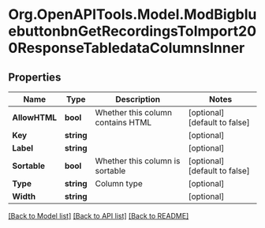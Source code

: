 # Org.OpenAPITools.Model.ModBigbluebuttonbnGetRecordingsToImport200ResponseTabledataColumnsInner

## Properties

Name | Type | Description | Notes
------------ | ------------- | ------------- | -------------
**AllowHTML** | **bool** | Whether this column contains HTML | [optional] [default to false]
**Key** | **string** |  | [optional] 
**Label** | **string** |  | [optional] 
**Sortable** | **bool** | Whether this column is sortable | [optional] [default to false]
**Type** | **string** | Column type | [optional] 
**Width** | **string** |  | [optional] 

[[Back to Model list]](../README.md#documentation-for-models) [[Back to API list]](../README.md#documentation-for-api-endpoints) [[Back to README]](../README.md)

